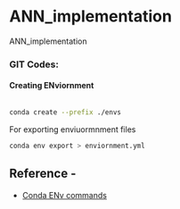 # ANN_implementation
ANN_implementation

### GIT Codes:
#### Creating ENviornment
```bash

conda create --prefix ./envs

```

For exporting enviuormnment files
```bash
conda env export > enviornment.yml

```

## Reference - 
* [ Conda ENv commands](https://conda.io/projects/conda/en/latest/user-guide/tasks/manage-environments.html)

